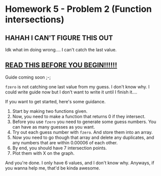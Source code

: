 # Homework 5 - Problem 2 (Function intersections)

HAHAH I CAN'T FIGURE THIS OUT 
-
Idk what im doing wrong.... I can't catch the last value.

**[READ THIS BEFORE YOU BEGIN!!!!!!](https://github.com/RyoTakei/Matlab-Class)**
-

Guide coming soon ;-;

`fzero` is not catching one last value from my guess. I don't know why. 
I could write guide now but I don't want to write it until I finish it....

If you want to get started, here's some guidance. 

1. Start by making two functions given.
2. Now, you need to make a function that returns 0 if they intersect.
3. Before you use `fzero` you need to generate some guess numbers. You can have as many guesses as you want.
4. Try out each guess number with `fzero`. And store them into an array. 
5. Now you need to go though that array and delete any duplicates, and any numbers 
   that are within 0.00006 of each other.
6. By end, you should have 7 intersection points.
7. Plot them with X on the graph.

And you're done. I only have 6 values, and I don't know why. Anyways, if you wanna help me, 
that'd be kinda awesome.


